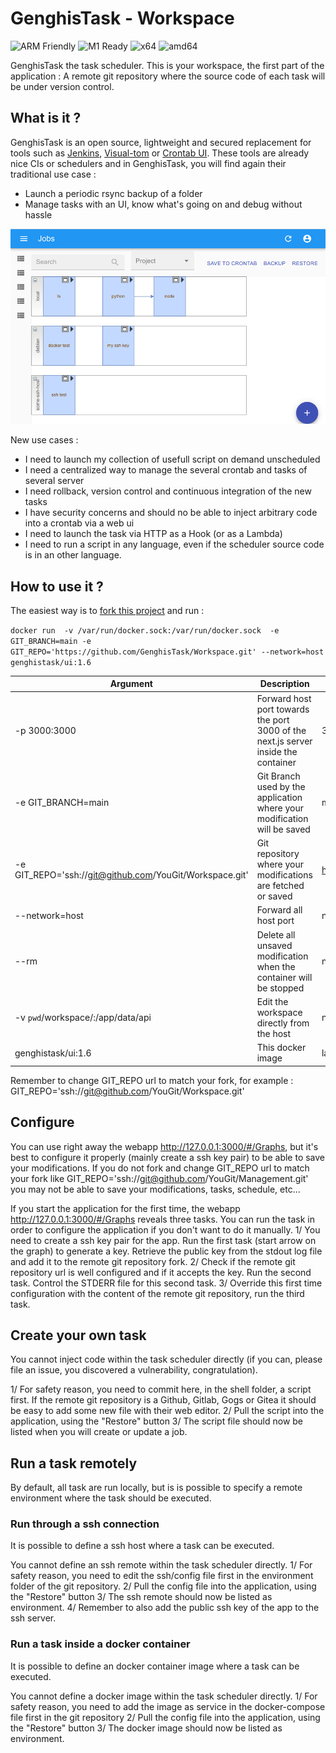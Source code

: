 # GenghisTask - Workspace

![ARM Friendly](https://img.shields.io/badge/-Pi?style=social&logo=RaspberryPi)
![M1 Ready](https://img.shields.io/badge/-M1?style=social&logo=apple)
![x64](https://img.shields.io/badge/-intel?style=social&logo=intel)
![amd64](https://img.shields.io/badge/-intel?style=social&logo=amd)

GenghisTask the task scheduler. This is your workspace, the first part of the application : A remote git repository where the source code of each task will be under version control.

## What is it ?

GenghisTask is an open source, lightweight and secured replacement for tools such as [Jenkins](https://www.jenkins.io/), [Visual-tom](https://www.absyss.com/) or [Crontab UI](https://lifepluslinux.blogspot.com/2015/06/crontab-ui-easy-and-safe-way-to-manage.html). These tools are already nice CIs or schedulers and in GenghisTask, you will find again their traditional use case :
- Launch a periodic rsync backup of a folder
- Manage tasks with an UI, know what's going on and debug without hassle

![illustration](./illustration.png)

New use cases :
- I need to launch my collection of usefull script on demand unscheduled
- I need a centralized way to manage the several crontab and tasks of several server
- I need rollback, version control and continuous integration of the new tasks
- I have security concerns and should no be able to inject arbitrary code into a crontab via a web ui
- I need to launch the task via HTTP as a Hook (or as a Lambda)
- I need to run a script in any language, even if the scheduler source code is in an other language.


## How to use it ?

The easiest way is to [fork this project](https://github.com/GenghisTask/Management/fork) and run : 

```docker run  -v /var/run/docker.sock:/var/run/docker.sock  -e GIT_BRANCH=main -e GIT_REPO='https://github.com/GenghisTask/Workspace.git' --network=host  genghistask/ui:1.6```

| Argument                                                | Description                                                                        | Default                                      |
|---------------------------------------------------------|------------------------------------------------------------------------------------|----------------------------------------------|
| -p 3000:3000                                            | Forward host port towards the port 3000 of the next.js server inside the container | 3000                                         |
| -e GIT_BRANCH=main                                      | Git Branch used by the application where your modification will be saved           | master                                       |
| -e GIT_REPO='ssh://git@github.com/YouGit/Workspace.git' | Git repository where your modifications are fetched or saved                       | https://github.com/GenghisTask/Workspace.git |
| --network=host                                          | Forward all host port                                                              | not required                                 |
| --rm                                                    | Delete all unsaved modification when the container will be stopped                 | not required                                 |
| -v `pwd`/workspace/:/app/data/api                       | Edit the workspace directly from the host                                          | not required                                 |
| genghistask/ui:1.6                                      | This docker image                                                                  | latest                                       |


Remember to change GIT_REPO url to match your fork, for example : GIT_REPO='ssh://git@github.com/YouGit/Workspace.git'

## Configure

You can use right away the webapp http://127.0.0.1:3000/#/Graphs, but it's best to configure it properly (mainly create a ssh key pair) to be able to save your modifications. If you do not fork and change GIT_REPO url to match your fork like GIT_REPO='ssh://git@github.com/YouGit/Management.git' you may not be able to save your modifications, tasks, schedule, etc...

If you start the application for the first time, the webapp http://127.0.0.1:3000/#/Graphs reveals three tasks. You can run the task in order to configure the application if you don't want to do it manually.
1/ You need to create a ssh key pair for the app. Run the first task (start arrow on the graph) to generate a key. Retrieve the public key from the stdout log file and add it to the remote git repository fork.
2/ Check if the remote git repository url is well configured and if it accepts the key. Run the second task. Control the STDERR file for this second task. 
3/ Override this first time configuration with the content of the remote git repository, run the third task.


## Create your own task

You cannot inject code within the task scheduler directly (if you can, please file an issue, you discovered a vulnerability, congratulation). 

1/ For safety reason, you need to commit here, in the shell folder, a script first. If the remote git repository is a Github, Gitlab, Gogs or Gitea it should be easy to add some new file with their web editor.
2/ Pull the script into the application, using the "Restore" button
3/ The script file should now be listed when you will create or update a job.


## Run a task remotely

By default, all task are run locally, but is is possible to specify a remote environment where the task should be executed.


### Run through a ssh connection

It is possible to define a ssh host where a task can be executed.

You cannot define an ssh remote within the task scheduler directly.
1/ For safety reason, you need to edit the ssh/config file first in the environment folder of the git repository.
2/ Pull the config file into the application, using the "Restore" button
3/ The ssh remote should now be listed as environment.
4/ Remember to also add the public ssh key of the app to the ssh server.

### Run a task inside a docker container

It is possible to define an docker container image where a task can be executed.

You cannot define a docker image within the task scheduler directly.
1/ For safety reason, you need to add the image as service in the docker-compose file first in the git repository
2/ Pull the config file into the application, using the "Restore" button
3/ The docker image should now be listed as environment.
